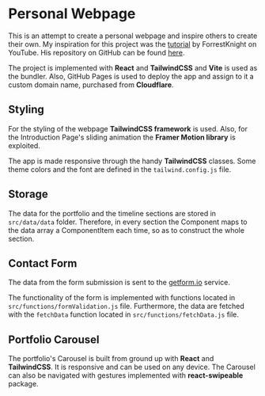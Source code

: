 # Personal Webpage

This is an attempt to create a personal webpage and inspire others to create their own. My inspiration for this project was the [tutorial](https://www.youtube.com/watch?v=b0pkpcD8Ms4) by ForrestKnight on YouTube. His repository on GitHub can be found [here](https://github.com/ForrestKnight/minimal-portfolio).

The project is implemented with **React** and **TailwindCSS** and **Vite** is used as the bundler. Also, GitHub Pages is used to deploy the app and assign to it a custom domain name, purchased from **Cloudflare**.

## Styling

For the styling of the webpage **TailwindCSS framework** is used. Also, for the Introduction Page's sliding animation the **Framer Motion library** is exploited.

The app is made responsive through the handy **TailwindCSS** classes. Some theme colors and the font are defined in the `tailwind.config.js` file.

## Storage

The data for the portfolio and the timeline sections are stored in `src/data/data` folder. Therefore, in every section the Component maps to the data array a ComponentItem each time, so as to construct the whole section.

## Contact Form

The data from the form submission is sent to the [getform.io](https://getform.io) service.

The functionality of the form is implemented with functions located in `src/functions/formValidation.js` file. Furthermore, the data are fetched with the `fetchData` function located in `src/functions/fetchData.js` file.

## Portfolio Carousel

The portfolio's Carousel is built from ground up with **React** and **TailwindCSS**. It is responsive and can be used on any device. The Carousel can also be navigated with gestures implemented with **react-swipeable** package.
